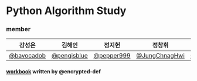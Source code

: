 # Python Algorithm Study

### member
|강성은|김해인|정지헌|정창휘|한성주|
|:--:|:--:|:--:|:--:|:--:|
|[@bavocadob](https://github.com/bavocadob)|[@pengisblue](https://github.com/pengisblue)|[@pepper999](https://github.com/pepper999)|[@JungChnagHwi](https://github.com/JungChnagHwi)|[@RosaDamascena](https://github.com/RosaDamascena)|

#### [workbook](https://github.com/encrypted-def/basic-algo-lecture/blob/master/workbook.md) written by @encrypted-def
